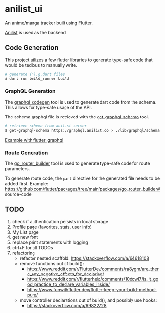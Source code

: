 # anilist_ui

An anime/manga tracker built using Flutter.

[Anilist](https://anilist.gitbook.io/anilist-apiv2-docs/) is used as the backend.

## Code Generation

This project utlizes a few flutter libraries to generate type-safe code that would be tedious to manually write.

```bash
# generate (*).g.dart files
$ dart run build_runner build
```

### GraphQL Generation

The [graphql_codegen](https://github.com/heftapp/graphql_codegen/tree/main/packages/graphql_codegen#basic-usage) tool is used to generate dart code from the schema. This allows for type-safe usage of the API.

The schema.graphql file is retrieved with the [get-graphql-schema](https://github.com/prisma-labs/get-graphql-schema#get-graphql-schema-) tool.

```bash
# retrieve schema from anilist server
$ get-graphql-schema https://graphql.anilist.co > ./lib/graphql/schema.graphql
```

[Example with flutter_graphql](https://github.com/heftapp/graphql_codegen/tree/main/packages/graphql_codegen#client-graphql_flutter)

### Route Generation

The [go_router_builder](https://pub.dev/documentation/go_router/latest/topics/Type-safe%20routes-topic.html) tool is used to generate type-safe code for route parameters.

To generate route code, the `part` directive for the generated file needs to be added first.
Example: https://github.com/flutter/packages/tree/main/packages/go_router_builder#source-code

## TODO

1. check if authentication persists in local storage
2. Profile page (favorites, stats, user info)
3. My List page
4. get new font
5. replace print statements with logging
6. ctrl+F for all TODOs
7. refactoring
   - refactor nested scaffold: https://stackoverflow.com/a/64618108
   - remove functions out of build():
     - https://www.reddit.com/r/FlutterDev/comments/ra8ygm/are_there_any_negative_effects_for_declaring/
     - https://www.reddit.com/r/flutterhelp/comments/10dcwl7/is_it_good_practice_to_declare_variables_inside/
     - https://www.funwithflutter.dev/flutter-keep-your-build-method-pure/
   - move controller declarations out of build(), and possibly use hooks:
     - https://stackoverflow.com/a/69822728
